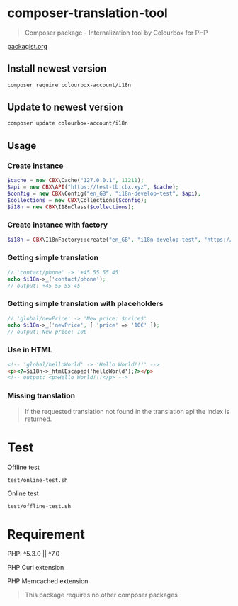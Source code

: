 # composer-translation-tool

> Composer package - Internalization tool by Colourbox for PHP

[packagist.org](https://packagist.org/packages/colourbox-account/i18n)

## Install newest version

```bash
composer require colourbox-account/i18n
```

## Update to newest version

```bash
composer update colourbox-account/i18n
```

## Usage

### Create instance

```php
$cache = new CBX\Cache("127.0.0.1", 11211);
$api = new CBX\API("https://test-tb.cbx.xyz", $cache);
$config = new CBX\Config("en_GB", "i18n-develop-test", $api);
$collections = new CBX\Collections($config);
$i18n = new CBX\I18nClass($collections);
```

### Create instance with factory

```php
$i18n = CBX\I18nFactory::create("en_GB", "i18n-develop-test", "https://test-tb.cbx.xyz", "127.0.0.1", 11211);
```

### Getting simple translation

```php
// 'contact/phone' -> '+45 55 55 45'
echo $i18n->_('contact/phone');
// output: +45 55 55 45
```

### Getting simple translation with placeholders

```php
// 'global/newPrice' -> 'New price: $price$'
echo $i18n->_('newPrice', [ 'price' => '10€' ]);
// output: New price: 10€
```

### Use in HTML

```html
<!-- 'global/helloWorld' -> 'Hello World!!!' -->
<p><?=$i18n->_htmlEscaped('helloWorld');?></p>
<!-- output: <p>Hello World!!!</p> -->
```

### Missing translation

> If the requested translation not found in the translation api the index is returned.

# Test

Offline test

```
test/online-test.sh
```

Online test

```
test/offline-test.sh
```


# Requirement

PHP: ^5.3.0 || ^7.0

PHP Curl extension

PHP Memcached extension

> This package requires no other composer packages

